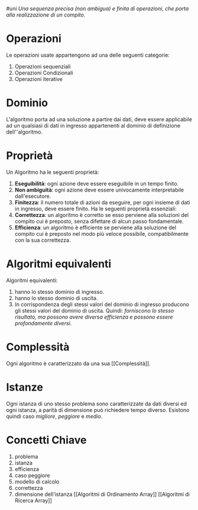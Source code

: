 #uni 
_Una sequenza precisa (non ambigua) e finita di operazioni, che porta alla realizzazione di un compito._
# Operazioni
Le operazioni usate appartengono ad una delle seguenti categorie:
1. Operazioni sequenziali
2. Operazioni Condizionali
3. Operazioni iterative
# Dominio
 L'algoritmo porta ad una soluzione a partire dai dati, deve essere applicabile ad un qualsiasi di dati in ingresso appartenenti al dominio di definizione dell''algoritmo.
# Proprietà
 Un Algoritmo ha le seguenti proprietà:
 1. __Eseguibilità__: ogni azione deve essere eseguibile in un tempo finito.
 2. __Non ambiguità__: ogni azione deve essere univocamente interpretabile dall'esecutore.
 3. __Finitezza__: il numero totale di azioni da eseguire, per ogni insieme di dati in ingresso, deve essere finito.
Ha le seguenti proprietà essenziali:
1. __Correttezza__: un algoritmo è corretto se esso perviene alla soluzioni del compito cui è preposto, senza difettare di alcun passo fondamentale.
2. __Efficienza__: un algoritmo è efficiente se perviene alla soluzione del compito cui è preposto nel modo più veloce possibile, compatibilmente con la sua correttezza.
# Algoritmi equivalenti
Algoritmi equivalenti:
1. hanno lo stesso dominio di ingresso.
2. hanno lo stesso dominio di uscita.
3. In corrispondenza degli stessi valori del dominio di ingresso producono gli stessi valori del dominio di uscita.
Quindi: _forniscono lo stesso risultato, ma possono avere diversa efficienza e possono essere profondamente diversi_.
# Complessità
Ogni algoritmo è caratterizzato da una sua [[Complessità]].
# Istanze
Ogni istanza di uno stesso problema sono caratterizzate da dati diversi ed ogni istanza, a parità di dimensione può richiedere tempo diverso. Esistono quindi caso _migliore_, _peggiore_ e _medio_.
# Concetti Chiave
1. problema
2. istanza
3. efficienza
4. caso peggiore
5. modello di calcolo
6. correttezza
7. dimensione dell'istanza
[[Algoritmi di Ordinamento Array]] 
[[Algoritmi di Ricerca Array]] 
